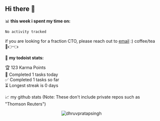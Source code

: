 ## Hi there 👋

📊 **this week i spent my time on:**
<!--START_SECTION:waka-->

```txt
No activity tracked
```

<!--END_SECTION:waka-->

if you are looking for a fraction CTO, please reach out to [email](mailto:dhruvpsg@gmail.com) :) coffee/tea 🥺👉👈

🚧 **my todoist stats:**
<!-- TODO-IST:START -->
🏆  123 Karma Points           
🌸  Completed 1 tasks today           
✅  Completed 1 tasks so far           
⏳  Longest streak is 0 days
<!-- TODO-IST:END -->


📈 my github stats (Note: These don't include private repos such as "Thomson Reuters")

<p align="center"> <img src="https://github-readme-stats.vercel.app/api?username=dhruvpratapsingh&show_icons=true&theme=gotham" alt="dhruvpratapsingh" />



